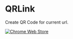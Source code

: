 # QRLink
Create QR Code for current url.

[![Chrome Web Store](https://img.shields.io/chrome-web-store/v/pdknnfbdhhklflnpfepmpjombkdlpkfj.svg?style=flat-square)](https://chrome.google.com/webstore/detail/qr-link/pdknnfbdhhklflnpfepmpjombkdlpkfj)
